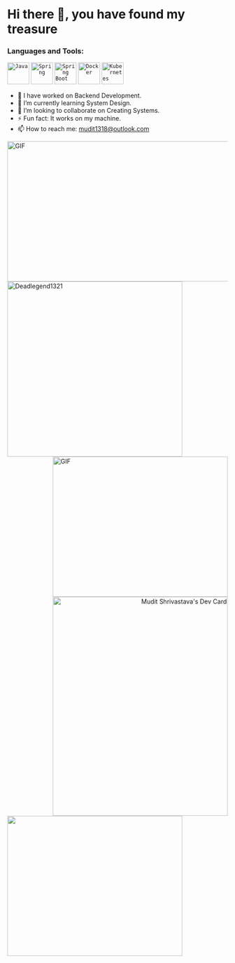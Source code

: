 # Hi there 👋, you have found my treasure 


<h3 align="left">Languages and Tools:</h3>
<p align="left">    <div >
	<code><img width="50" src="https://user-images.githubusercontent.com/25181517/117201156-9a724800-adec-11eb-9a9d-3cd0f67da4bc.png" alt="Java" title="Java"/></code>
	<code><img width="50" src="https://user-images.githubusercontent.com/25181517/117201470-f6d56780-adec-11eb-8f7c-e70e376cfd07.png" alt="Spring" title="Spring"/></code>
	<code><img width="50" src="https://user-images.githubusercontent.com/25181517/183891303-41f257f8-6b3d-487c-aa56-c497b880d0fb.png" alt="Spring Boot" title="Spring Boot"/></code>
	<code><img width="50" src="https://user-images.githubusercontent.com/25181517/117207330-263ba280-adf4-11eb-9b97-0ac5b40bc3be.png" alt="Docker" title="Docker"/></code>
	<code><img width="50" src="https://user-images.githubusercontent.com/25181517/182534006-037f08b5-8e7b-4e5f-96b6-5d2a5558fa85.png" alt="Kubernetes" title="Kubernetes"/></code>
</div>
 <!-- <a href="https://developer.android.com" target="_blank">       <img src="https://www.vectorlogo.zone/logos/android/android-icon.svg"/>                               </a>   <a href="https://dart.dev" target="_blank"> <img src="https://www.vectorlogo.zone/logos/dartlang/dartlang-icon.svg" alt="dart" width="40" height="40"/>        </a>        <a href="https://flutter.dev" target="_blank"> <img src="https://www.vectorlogo.zone/logos/flutterio/flutterio-icon.svg" alt="flutter" width="40" height="40"/>       </a>                                          <a href="https://www.java.com" target="_blank"> <img src="https://www.vectorlogo.zone/logos/java/java-icon.svg"/>      </a>    <a href="https://kotlinlang.org" target="_blank"> <img src="https://www.vectorlogo.zone/logos/kotlinlang/kotlinlang-icon.svg" alt="kotlin" width="40" height="40"/>     -->
</p>


- 🔭 I have worked on Backend Development.
- 🌱 I’m currently learning System Design.
- 👯 I’m looking to collaborate on Creating Systems.
- ⚡ Fun fact: It works on my machine.
- 📫 How to reach me: mudit1318@outlook.com
 <img align="right" alt="GIF" src="https://github.com/Deadlegend1321/Uber-Driver/assets/51445048/833c6bd9-4df2-47c2-838c-4a22857bace2" width="600" height="320" />
  

 
 

    
    
 <p align="left"> <img src="https://github-readme-stats-sigma-five.vercel.app/api?username=Deadlegend1321&show_icons=true&amp;show=reviews,discussions_started,discussions_answered,prs_merged,prs_merged_percentage&cache_seconds=86400&theme=tokyonight" alt="Deadlegend1321" width="400" height="400" /> <img align="right" alt="GIF" src="https://github.com/Deadlegend1321/Uber-Driver/assets/51445048/07b60968-f636-4afa-8998-f0c7dc0f42cb" width="400" height="320" />
  
<!--<p align="left"> <img src="https://github.com/Deadlegend1321/Deadlegend1321/assets/51445048/39b61197-7521-4c23-bbe4-45086b9b920f" width="400" height="320"/> <img align="right" alt="GIF" src="https://github-readme-stats-sigma-five.vercel.app/api/top-langs/?username=Deadlegend1321" width="400" height="320" />-->



<p align="right"> <a href="https://app.daily.dev/Mudit1321"><img src="https://api.daily.dev/devcards/61b6854da6b54c1bb215917c479ed6aa.png?r=05h"  width="400" height="500" alt="Mudit Shrivastava's Dev Card"/> <img align="left" src="https://github.com/Deadlegend1321/Deadlegend1321/assets/51445048/39b61197-7521-4c23-bbe4-45086b9b920f" width="400" height="320"/><!--<<img align="left" alt="Readme Quotes" src="https://github-readme-stats.vercel.app/api/wakatime?username=DeadLegend" width="400" height="500" />    --> </a>
 
 
 
<!--
**Deadlegend1321/Deadlegend1321** is a ✨ _special_ ✨ repository because its `README.md` (this file) appears on your GitHub profile.
![Harlok's WakaTime stats](https://github-readme-stats.vercel.app/api/wakatime?username=DeadLegend)


- 🔭 I’m currently working on Flutter
- 🌱 I’m currently learning ...
- 👯 I’m looking to collaborate on ...
- 🤔 I’m looking for help with ...
- 💬 Ask me about ...
- 📫 How to reach me: ...
- 😄 Pronouns: ...
- ⚡ Fun fact: ...
-->
